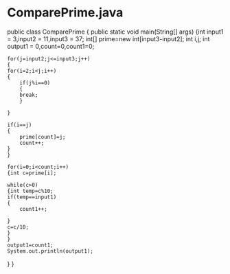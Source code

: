 # ComparePrime.java




public class ComparePrime {
public static void main(String[] args)
{int input1 = 3,input2 = 11,input3 = 37;
	int[] prime=new int[input3-input2];
	int i,j;
	int output1 = 0,count=0,count1=0;

	for(j=input2;j<=input3;j++)
	{
	for(i=2;i<j;i++)
	{
		if(j%i==0)
		{
		break;
		}
		
	}

	if(i==j)
	{
		prime[count]=j;
		count++;
	}
	}
	
	for(i=0;i<count;i++)
	{int c=prime[i];
	
	while(c>0)
	{int temp=c%10;
	if(temp==input1)
	{
		count1++;
		
	}
	c=c/10;
	}
	}
	output1=count1;
	System.out.println(output1);
}
}
